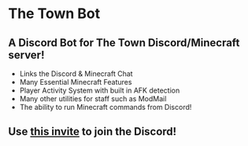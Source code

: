 # The Town Bot

## A Discord Bot for The Town Discord/Minecraft server!

- Links the Discord & Minecraft Chat
- Many Essential Minecraft Features
- Player Activity System with built in AFK detection
- Many other utilities for staff such as ModMail
- The ability to run Minecraft commands from Discord!

## Use [this invite](https://discord.gg/78jUErB) to join the Discord!
